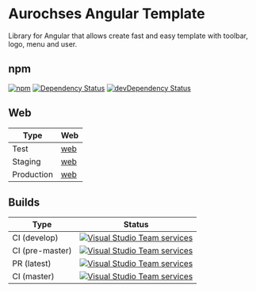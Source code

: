 # Aurochses Angular Template

Library for Angular that allows create fast and easy template with toolbar, logo, menu and user.

## npm
[![npm](https://img.shields.io/npm/v/@aurochses/angular-template.svg)](https://www.npmjs.com/package/@aurochses/angular-template)
[![Dependency Status](https://david-dm.org/Aurochses/Aurochses.Angular.Template.svg)](https://david-dm.org/Aurochses/Aurochses.Angular.Template)
[![devDependency Status](https://david-dm.org/Aurochses/Aurochses.Angular.Template/dev-status.svg)](https://david-dm.org/Aurochses/Aurochses.Angular.Template?type=dev)

## Web

Type        | Web 
------------|-----
Test        | [web](http://template.test.angular.aurochses.demo.by)
Staging     | [web](http://template.staging.angular.aurochses.demo.by)
Production  | [web](http://template.production.angular.aurochses.demo.by)

## Builds

Type            | Status 
----------------|--------
CI (develop)    | [![Visual Studio Team services](https://img.shields.io/vso/build/aurochses/ce77dc57-7f15-4037-90d9-c33247949dda/358.svg?style=flat-square)](https://aurochses.visualstudio.com/Aurochses.Angular/_build/index?definitionId=358)
CI (pre-master) | [![Visual Studio Team services](https://img.shields.io/vso/build/aurochses/ce77dc57-7f15-4037-90d9-c33247949dda/359.svg?style=flat-square)](https://aurochses.visualstudio.com/Aurochses.Angular/_build/index?definitionId=359)
PR (latest)     | [![Visual Studio Team services](https://img.shields.io/vso/build/aurochses/ce77dc57-7f15-4037-90d9-c33247949dda/360.svg?style=flat-square)](https://aurochses.visualstudio.com/Aurochses.Angular/_build/index?definitionId=360)
CI (master)     | [![Visual Studio Team services](https://img.shields.io/vso/build/aurochses/ce77dc57-7f15-4037-90d9-c33247949dda/361.svg?style=flat-square)](https://aurochses.visualstudio.com/Aurochses.Angular/_build/index?definitionId=361)

